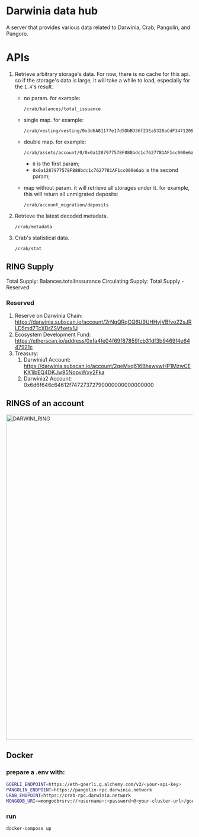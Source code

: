 # Darwinia data hub

A server that provides various data related to Darwinia, Crab, Pangolin, and Pangoro.

# APIs

1. Retrieve arbitrary storage's data. For now, there is no cache for this api. so if the storage's data is large, it will take a while to load, especially for the `1.4`'s result.

   - no param. for example:

     ```
     /crab/balances/total_issuance
     ```

   - single map. for example:

     ```
     /crab/vesting/vesting/0x3d6A81177e17d5DbBD36f23Ea5328aCdF3471209
     ```

   - double map. for example:

     ```
     /crab/assets/account/0/0x0a1287977578F888bdc1c7627781AF1cc000e6ab
     ```

     - `0` is the first param;
     - `0x0a1287977578F888bdc1c7627781AF1cc000e6ab` is the second param;

   - map without param. it will retrieve all storages under it. for example, this will return all unmigrated deposits:
     ```
     /crab/account_migration/deposits
     ```

2. Retrieve the latest decoded metadata.

   ```
   /crab/metadata
   ```

3. Crab's statistical data.
   ```
   /crab/stat
   ```

## RING Supply

Total Supply: Balances.totalInssurance
Circulating Supply: Total Supply - Reserved

### Reserved

1. Reserve on Darwinia Chain: https://darwinia.subscan.io/account/2rNgQRqCQ6U9UHHvjVBfvo22sJRLD5md7TcXDrZSVfxetx1J
2. Ecosystem Development Fund: https://etherscan.io/address/0xfa4fe04f69f87859fcb31df3b9469f4e6447921c
3. Treasury:
   1. Darwinia1 Account: https://darwinia.subscan.io/account/2qeMxq616BhswywHP1MzwCEKX1ibEQ4DKJw95NppvWxy2Fka
   2. Darwinia2 Account: 0x6d6f646c64612f74727372790000000000000000

## RINGS of an account

<img width="878" alt="DARWINI_RING" src="https://user-images.githubusercontent.com/1608576/232960651-4fba7c92-4c8f-4420-be36-1cc4d14974bc.png">

## Docker

### prepare a .env with:

```bash
GOERLI_ENDPOINT=https://eth-goerli.g.alchemy.com/v2/<your-api-key>
PANGOLIN_ENDPOINT=https://pangolin-rpc.darwinia.network
CRAB_ENDPOINT=https://crab-rpc.darwinia.network
MONGODB_URI==mongodb+srv://<username>:<password>@<your-cluster-url>/goerli_pangolin?retryWrites=true&w=majority
```

### run

```bash
docker-compose up
```
